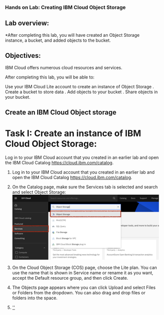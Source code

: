 ### Hands on Lab: Creating IBM Cloud Object Storage

## Lab overview:
*After completing this lab, you will have created an Object Storage instance, a bucket, and added objects to the bucket.

## Objectives:
IBM Cloud offers numerous cloud resources and services.

After completing this lab, you will be able to:

Use your IBM Cloud Lite account to create an instance of Object Storage
. Create a bucket to store data
. Add objects to your bucket
. Share objects in your bucket.

## Create an IBM Cloud Object storage

 # Task I: Create an instance of IBM Cloud Object Storage:

 Log in to your IBM Cloud account that you created in an earlier lab and open the IBM Cloud Catalog
  https://cloud.ibm.com/catalog.
 1. Log in to your IBM Cloud account that you created in an earlier lab and open the IBM Cloud Catalog
 https://cloud.ibm.com/catalog.

2. On the Catalog page, make sure the Services tab is selected and search and select Object Storage:
![view](https://github.com/rohanmathewalex/IBM-fullstack-Cloud-development/blob/main/lab-screnshots/screenshot_objectstorage.png)

3. On the Cloud Object Storage (COS) page, choose the Lite plan. You can use the name that is shown in Service name or rename it as you want, accept the Default resource group, and then click Create.
4. The Objects page appears where you can click Upload and select Files or Folders from the dropdown. You can also drag and drop files or folders into the space.
5. [''](https://github.com/rohanmathewalex/IBM-fullstack-Cloud-development/blob/main/lab-screnshots/screenshot_upload.png)


